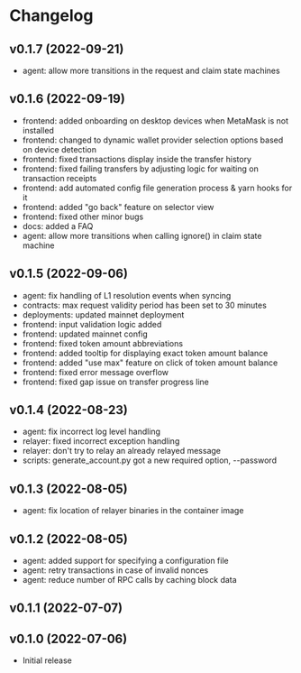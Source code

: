 # Changelog

## v0.1.7 (2022-09-21)

* agent: allow more transitions in the request and claim state machines

## v0.1.6 (2022-09-19)

* frontend: added onboarding on desktop devices when MetaMask is not installed
* frontend: changed to dynamic wallet provider selection options based on device detection
* frontend: fixed transactions display inside the transfer history
* frontend: fixed failing transfers by adjusting logic for waiting on transaction receipts
* frontend: add automated config file generation process & yarn hooks for it
* frontend: added "go back" feature on selector view
* frontend: fixed other minor bugs
* docs: added a FAQ
* agent: allow more transitions when calling ignore() in claim state machine

## v0.1.5 (2022-09-06)

* agent: fix handling of L1 resolution events when syncing
* contracts: max request validity period has been set to 30 minutes
* deployments: updated mainnet deployment
* frontend: input validation logic added
* frontend: updated mainnet config
* frontend: fixed token amount abbreviations
* frontend: added tooltip for displaying exact token amount balance
* frontend: added "use max" feature on click of token amount balance
* frontend: fixed error message overflow
* frontend: fixed gap issue on transfer progress line

## v0.1.4 (2022-08-23)

* agent: fix incorrect log level handling
* relayer: fixed incorrect exception handling
* relayer: don't try to relay an already relayed message
* scripts: generate_account.py got a new required option, --password

## v0.1.3 (2022-08-05)

* agent: fix location of relayer binaries in the container image

## v0.1.2 (2022-08-05)

* agent: added support for specifying a configuration file
* agent: retry transactions in case of invalid nonces
* agent: reduce number of RPC calls by caching block data

## v0.1.1 (2022-07-07)

## v0.1.0 (2022-07-06)

* Initial release
